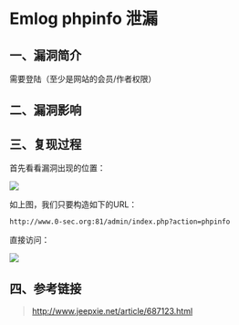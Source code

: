 Emlog phpinfo 泄漏
==================

一、漏洞简介
------------

需要登陆（至少是网站的会员/作者权限）

二、漏洞影响
------------

三、复现过程
------------

首先看看漏洞出现的位置：

![](/Users/aresx/Documents/VulWiki/.resource/Emlogphpinfo泄漏/media/rId24.png)

如上图，我们只要构造如下的URL：

    http://www.0-sec.org:81/admin/index.php?action=phpinfo

直接访问：

![](/Users/aresx/Documents/VulWiki/.resource/Emlogphpinfo泄漏/media/rId25.png)

四、参考链接
------------

> http://www.jeepxie.net/article/687123.html
